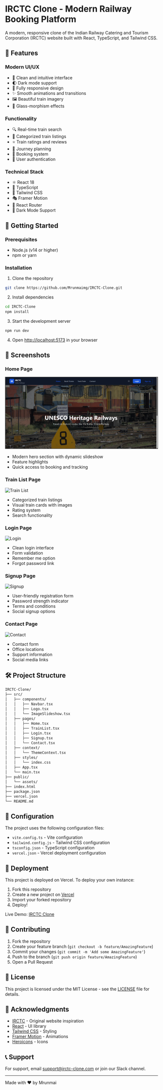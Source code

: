 # IRCTC Clone - Modern Railway Booking Platform

A modern, responsive clone of the Indian Railway Catering and Tourism Corporation (IRCTC) website built with React, TypeScript, and Tailwind CSS.

## 🌟 Features

### Modern UI/UX
- 🎨 Clean and intuitive interface
- 🌓 Dark mode support
- 📱 Fully responsive design
- ✨ Smooth animations and transitions
- 🖼️ Beautiful train imagery
- 🎯 Glass-morphism effects

### Functionality
- 🔍 Real-time train search
- 🚂 Categorized train listings
- ⭐ Train ratings and reviews
- 📅 Journey planning
- 🎫 Booking system
- 👤 User authentication

### Technical Stack
- ⚛️ React 18
- 📘 TypeScript
- 🎨 Tailwind CSS
- 🎭 Framer Motion
- 🎯 React Router
- 🌙 Dark Mode Support

## 🚀 Getting Started

### Prerequisites
- Node.js (v14 or higher)
- npm or yarn

### Installation

1. Clone the repository
```bash
git clone https://github.com/Mrunmaimg/IRCTC-Clone.git
```

2. Install dependencies
```bash
cd IRCTC-Clone
npm install
```

3. Start the development server
```bash
npm run dev
```

4. Open [http://localhost:5173](http://localhost:5173) in your browser

## 📸 Screenshots

### Home Page
![Home Page](https://github.com/Mrunmaimg/IRCTC-Clone/blob/main/screenshots/home.png.png)
- Modern hero section with dynamic slideshow
- Feature highlights
- Quick access to booking and tracking

### Train List Page
![Train List](https://github.com/Mrunmaimg/IRCTC-Clone/blob/main/screenshots/train-list.png)
- Categorized train listings
- Visual train cards with images
- Rating system
- Search functionality

### Login Page
![Login](https://github.com/Mrunmaimg/IRCTC-Clone/blob/main/screenshots/login.png)
- Clean login interface
- Form validation
- Remember me option
- Forgot password link

### Signup Page
![Signup](https://github.com/Mrunmaimg/IRCTC-Clone/blob/main/screenshots/signup.png)
- User-friendly registration form
- Password strength indicator
- Terms and conditions
- Social signup options

### Contact Page
![Contact](https://github.com/Mrunmaimg/IRCTC-Clone/blob/main/screenshots/contact.png)
- Contact form
- Office locations
- Support information
- Social media links

## 🛠️ Project Structure

```
IRCTC-Clone/
├── src/
│   ├── components/
│   │   ├── Navbar.tsx
│   │   ├── Logo.tsx
│   │   └── ImageSlideshow.tsx
│   ├── pages/
│   │   ├── Home.tsx
│   │   ├── TrainList.tsx
│   │   ├── Login.tsx
│   │   ├── Signup.tsx
│   │   └── Contact.tsx
│   ├── context/
│   │   └── ThemeContext.tsx
│   ├── styles/
│   │   └── index.css
│   ├── App.tsx
│   └── main.tsx
├── public/
│   └── assets/
├── index.html
├── package.json
├── vercel.json
└── README.md
```

## 🔧 Configuration

The project uses the following configuration files:
- `vite.config.ts` - Vite configuration
- `tailwind.config.js` - Tailwind CSS configuration
- `tsconfig.json` - TypeScript configuration
- `vercel.json` - Vercel deployment configuration

## 🚀 Deployment

This project is deployed on Vercel. To deploy your own instance:

1. Fork this repository
2. Create a new project on [Vercel](https://vercel.com)
3. Import your forked repository
4. Deploy!

Live Demo: [IRCTC Clone](https://irctc-clone-mrunmaimg.vercel.app)

## 🤝 Contributing

1. Fork the repository
2. Create your feature branch (`git checkout -b feature/AmazingFeature`)
3. Commit your changes (`git commit -m 'Add some AmazingFeature'`)
4. Push to the branch (`git push origin feature/AmazingFeature`)
5. Open a Pull Request

## 📝 License

This project is licensed under the MIT License - see the [LICENSE](LICENSE) file for details.

## 🙏 Acknowledgments

- [IRCTC](https://www.irctc.co.in/) - Original website inspiration
- [React](https://reactjs.org/) - UI library
- [Tailwind CSS](https://tailwindcss.com/) - Styling
- [Framer Motion](https://www.framer.com/motion/) - Animations
- [Heroicons](https://heroicons.com/) - Icons

## 📞 Support

For support, email support@irctc-clone.com or join our Slack channel.

---

Made with ❤️ by Mrunmai
